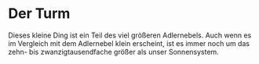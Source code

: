 # Der Turm

Dieses kleine Ding ist ein Teil des viel größeren Adlernebels. Auch wenn es im
Vergleich mit dem Adlernebel klein erscheint, ist es immer noch um das zehn- bis
zwanzigtausendfache größer als unser Sonnensystem.
